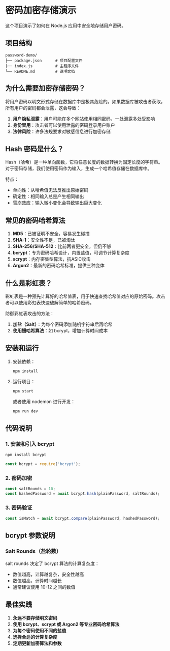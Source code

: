 # 密码加密存储演示

这个项目演示了如何在 Node.js 应用中安全地存储用户密码。

## 项目结构

```
password-demo/
├── package.json      # 项目配置文件
├── index.js          # 主程序文件
└── README.md         # 说明文档
```

## 为什么需要加密存储密码？

将用户密码以明文形式存储在数据库中是极其危险的。如果数据库被攻击者获取，所有用户的密码都会泄露，这会导致：

1. **用户隐私泄露**：用户可能在多个网站使用相同密码，一处泄露多处受影响
2. **身份冒用**：攻击者可以使用泄露的密码登录用户账户
3. **法律风险**：许多法规要求对敏感信息进行加密存储

## Hash 密码是什么？

Hash（哈希）是一种单向函数，它将任意长度的数据转换为固定长度的字符串。对于密码存储，我们使用密码作为输入，生成一个哈希值存储在数据库中。

特点：
- 单向性：从哈希值无法反推出原始密码
- 确定性：相同输入总是产生相同输出
- 雪崩效应：输入微小变化会导致输出巨大变化

## 常见的密码哈希算法

1. **MD5**：已被证明不安全，容易发生碰撞
2. **SHA-1**：安全性不足，已被淘汰
3. **SHA-256/SHA-512**：比前两者更安全，但仍不够
4. **bcrypt**：专为密码哈希设计，内置盐值，可调节计算复杂度
5. **scrypt**：内存密集型算法，抗ASIC攻击
6. **Argon2**：最新的密码哈希标准，提供三种变体

## 什么是彩虹表？

彩虹表是一种预先计算好的哈希值表，用于快速查找哈希值对应的原始密码。攻击者可以使用彩虹表快速破解简单的哈希密码。

防御彩虹表攻击的方法：
1. **加盐（Salt）**：为每个密码添加随机字符串后再哈希
2. **使用慢哈希算法**：如 bcrypt，增加计算时间成本

## 安装和运行

1. 安装依赖：
   ```bash
   npm install
   ```

2. 运行项目：
   ```bash
   npm start
   ```

   或者使用 nodemon 进行开发：
   ```bash
   npm run dev
   ```

## 代码说明

### 1. 安装和引入 bcrypt

```bash
npm install bcrypt
```

```javascript
const bcrypt = require('bcrypt');
```

### 2. 密码加密

```javascript
const saltRounds = 10;
const hashedPassword = await bcrypt.hash(plainPassword, saltRounds);
```

### 3. 密码验证

```javascript
const isMatch = await bcrypt.compare(plainPassword, hashedPassword);
```

## bcrypt 参数说明

### Salt Rounds（盐轮数）

salt rounds 决定了 bcrypt 算法的计算复杂度：

- 数值越高，计算越复杂，安全性越高
- 数值越高，计算时间越长
- 通常建议使用 10-12 之间的数值

## 最佳实践

1. **永远不要存储明文密码**
2. **使用 bcrypt、scrypt 或 Argon2 等专业密码哈希算法**
3. **为每个密码使用不同的盐值**
4. **选择合适的计算复杂度**
5. **定期更新加密算法和参数**